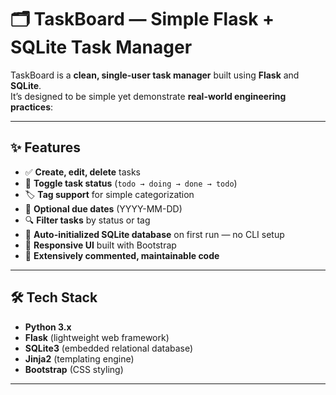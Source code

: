 # 🗂️ TaskBoard — Simple Flask + SQLite Task Manager

TaskBoard is a **clean, single-user task manager** built using **Flask** and **SQLite**.  
It’s designed to be simple yet demonstrate **real-world engineering practices**:  

---

## ✨ Features

- ✅ **Create, edit, delete** tasks  
- 🔄 **Toggle task status** (`todo → doing → done → todo`)  
- 🏷 **Tag support** for simple categorization  
- 📅 **Optional due dates** (YYYY-MM-DD)  
- 🔍 **Filter tasks** by status or tag  
- 💾 **Auto-initialized SQLite database** on first run — no CLI setup  
- 🎨 **Responsive UI** built with Bootstrap  
- 🧹 **Extensively commented, maintainable code**

---

## 🛠 Tech Stack

- **Python 3.x**  
- **Flask** (lightweight web framework)  
- **SQLite3** (embedded relational database)  
- **Jinja2** (templating engine)  
- **Bootstrap** (CSS styling)  

---

